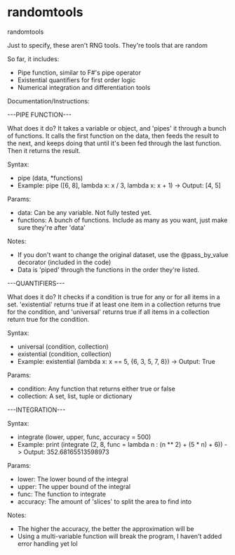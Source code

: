 # randomtools
randomtools

Just to specify, these aren't RNG tools. They're tools that are random 

So far, it includes: 

- Pipe function, similar to F#'s pipe operator
- Existential quantifiers for first order logic
- Numerical integration and differentiation tools

Documentation/Instructions:

---PIPE FUNCTION---

What does it do? It takes a variable or object, and 'pipes' it through a bunch of functions. 
It calls the first function on the data, then feeds the result to the next, and keeps doing that
until it's been fed through the last function. Then it returns the result. 

Syntax: 
- pipe (data, *functions)
- Example: pipe ([6, 8], lambda x: x / 3, lambda x: x + 1) -> Output: [4, 5]

Params:
- data: Can be any variable. Not fully tested yet.
- functions: A bunch of functions. Include as many as you want, just make sure they're after 'data'

Notes:
- If you don't want to change the original dataset, use the @pass_by_value decorator (included in the code)
- Data is 'piped' through the functions in the order they're listed.

---QUANTIFIERS---

What does it do? It checks if a condition is true for any or for all items in a set. 'existential' returns
true if at least one item in a collection returns true for the condition, and 'universal' returns true if all 
items in a collection return true for the condition.

Syntax:
- universal (condition, collection)
- existential (condition, collection)
- Example: existential (lambda x: x == 5, {6, 3, 5, 7, 8}) -> Output: True

Params:
- condition: Any function that returns either true or false
- collection: A set, list, tuple or dictionary

---INTEGRATION---

Syntax:
- integrate (lower, upper, func, accuracy = 500)
- Example: print (integrate (2, 8, func = lambda n : (n ** 2) + (5 * n) + 6)) -> Output: 352.68165513598973

Params: 
- lower: The lower bound of the integral
- upper: The upper bound of the integral
- func: The function to integrate
- accuracy: The amount of 'slices' to split the area to find into 

Notes:
- The higher the accuracy, the better the approximation will be 
- Using a multi-variable function will break the program, I haven't added error handling yet lol









